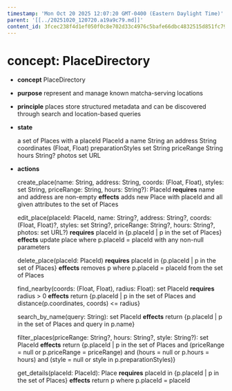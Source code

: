 ```yaml
---
timestamp: 'Mon Oct 20 2025 12:07:20 GMT-0400 (Eastern Daylight Time)'
parent: '[[../20251020_120720.a19a9c79.md]]'
content_id: 3fcec238f4d1ef050f0c8e702d33c4976c5bafe66dbc4832515d851fc797492a
---
```


# concept: PlaceDirectory

* **concept** PlaceDirectory

* **purpose** represent and manage known matcha-serving locations

* **principle** places store structured metadata and can be discovered through search and location-based queries

* **state**

  a set of Places with
  a placeId PlaceId
  a name String
  an address String
  coordinates (Float, Float)
  preparationStyles set String
  priceRange String
  hours String?
  photos set URL

* **actions**

  create\_place(name: String, address: String, coords: (Float, Float), styles: set String, priceRange: String, hours: String?): PlaceId
  **requires** name and address are non-empty
  **effects** adds new Place with placeId and all given attributes to the set of Places

  edit\_place(placeId: PlaceId, name: String?, address: String?, coords: (Float, Float)?, styles: set String?, priceRange: String?, hours: String?, photos: set URL?)
  **requires** placeId in {p.placeId | p in the set of Places}
  **effects** update place where p.placeId = placeId with any non-null parameters

  delete\_place(placeId: PlaceId)
  **requires** placeId in {p.placeId | p in the set of Places}
  **effects** removes p where p.placeId = placeId from the set of Places

  find\_nearby(coords: (Float, Float), radius: Float): set PlaceId
  **requires** radius > 0
  **effects** return {p.placeId | p in the set of Places and distance(p.coordinates, coords) <= radius}

  search\_by\_name(query: String): set PlaceId
  **effects** return {p.placeId | p in the set of Places and query in p.name}

  filter\_places(priceRange: String?, hours: String?, style: String?): set PlaceId
  **effects** return {p.placeId | p in the set of Places
  and (priceRange = null or p.priceRange = priceRange)
  and (hours = null or p.hours = hours)
  and (style = null or style in p.preparationStyles)}

  get\_details(placeId: PlaceId): Place
  **requires** placeId in {p.placeId | p in the set of Places}
  **effects** return p where p.placeId = placeId
